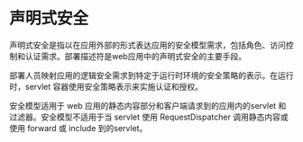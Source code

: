 # 声明式安全

声明式安全是指以在应用外部的形式表达应用的安全模型需求，包括角色、访问控制和认证需求。部署描述符是web应用中的声明式安全的主要手段。

部署人员映射应用的逻辑安全需求到特定于运行时环境的安全策略的表示。在运行时，servlet 容器使用安全策略表示来实施认证和授权。

安全模型适用于 web 应用的静态内容部分和客户端请求到的应用内的servlet 和过滤器。安全模型不适用于当 servlet 使用 RequestDispatcher 调用静态内容或使用 forward 或 include 到的servlet。